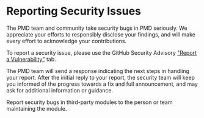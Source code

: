 # Reporting Security Issues

The PMD team and community take security bugs in PMD seriously. We appreciate your efforts to responsibly disclose
your findings, and will make every effort to acknowledge your contributions.

To report a security issue, please use the GitHub Security Advisory ["Report a Vulnerability"](https://github.com/pmd/pmd/security/advisories/new) tab.

The PMD team will send a response indicating the next steps in handling your report. After the initial reply to your
report, the security team will keep you informed of the progress towards a fix and full announcement,
and may ask for additional information or guidance.

Report security bugs in third-party modules to the person or team maintaining the module.
